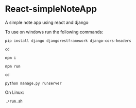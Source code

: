 # React-simpleNoteApp
A simple note app using react and django


To use on windows run the following commands:

    pip install django djangorestframework django-cors-headers

    cd 

    npm i

    npm run 

    cd 

    python manage.py runserver


On Linux:

    ./run.sh
